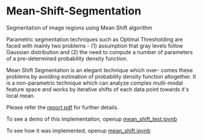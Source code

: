 # Mean-Shift-Segmentation
Segmentation of image regions using Mean Shift algorithm

Parametric segmentation techniques such as Optimal Thresholding are faced with mainly two problems - (1)
assumption that gray levels follow Gaussian distribution and (2) the need to compute a number of parameters
of a pre-determined probability density function. 

Mean Shift Segmentation is an elegant technique which over-
comes these problems by avoiding estimation of probability density function altogether. It is a non-parametric
technique which can analyze complex multi-modal feature space and works by iterative shifts of each data point
towards it's local mean.

Please refer the [report.pdf](https://github.com/adrsh18/Mean-Shift-Segmentation/blob/master/report.pdf) for further details.

To see a demo of this implementation, openup [mean_shift_test.ipynb](https://github.com/adrsh18/Mean-Shift-Segmentation/blob/master/mean_shift_test.ipynb)

To see how it was implemented, openup [mean_shift.ipynb](https://github.com/adrsh18/Mean-Shift-Segmentation/blob/master/mean_shift.ipynb)
